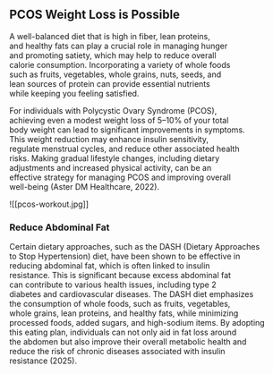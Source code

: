 ## PCOS Weight Loss is Possible

A well-balanced diet that is high in fiber, lean proteins,  
and healthy fats can play a crucial role in managing hunger  
and promoting satiety, which may help to reduce overall  
calorie consumption. Incorporating a variety of whole foods  
such as fruits, vegetables, whole grains, nuts, seeds, and  
lean sources of protein can provide essential nutrients  
while keeping you feeling satisfied. 

For individuals with Polycystic Ovary Syndrome (PCOS),  
achieving even a modest weight loss of 5–10% of your total  
body weight can lead to significant improvements in symptoms.  
This weight reduction may enhance insulin sensitivity,  
regulate menstrual cycles, and reduce other associated health  
risks. Making gradual lifestyle changes, including dietary  
adjustments and increased physical activity, can be an  
effective strategy for managing PCOS and improving overall  
well-being (Aster DM Healthcare, 2022).

![[pcos-workout.jpg]]

###  Reduce Abdominal Fat

Certain dietary approaches, such as the DASH (Dietary Approaches  
to Stop Hypertension) diet, have been shown to be effective in  
reducing abdominal fat, which is often linked to insulin  
resistance. This is significant because excess abdominal fat  
can contribute to various health issues, including type 2  
diabetes and cardiovascular diseases. The DASH diet emphasizes  
the consumption of whole foods, such as fruits, vegetables,  
whole grains, lean proteins, and healthy fats, while minimizing  
processed foods, added sugars, and high-sodium items. By adopting  
this eating plan, individuals can not only aid in fat loss around  
the abdomen but also improve their overall metabolic health and  
reduce the risk of chronic diseases associated with insulin  
resistance (2025).

